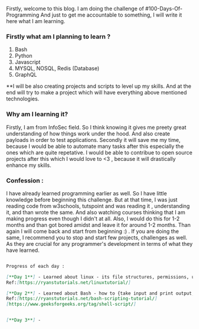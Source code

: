Firstly, welcome to this blog. I am doing the challenge of #100-Days-Of-Programming
And just to get me accountable to something, I will write it here what I am learning. 

### Firstly what am I planning to learn ? 
1. Bash
2. Python
3. Javascript
4. MYSQL, NOSQL, Redis (Database)
5. GraphQL  

**I will be also creating projects and scripts to level up my skills. And at the end will try to make a project which will have everything above mentioned technologies. 


### Why am I learning it? 
Firstly, I am from InfoSec field. So I think knowing it gives me preety great understanding of how things  work under the hood. And also create payloads in order to test applications. Secondly it will save me my time, because I would be able to automate many tasks after this especially the ones which are quite repetative. I would be able to contribue to open source projects after this which I would love to <3 , because it will drastically enhance my skills. 

### Confession :
I have already learned programming earlier as well. So I have little knowledge before beginning this challenge. But at that time, I was just reading code from w3schools, tutspoint and was reading it , understanding it, and than wrote the same. And also watching courses thinking that I am making progress even though I didn't at all. Also, I would do this for 1-2 months and than got bored amidst and leave it for around 1-2 months. Than again I will come back and start from beginning :) . If you are doing the same, I recommend you to stop and start few projects, challenges as well. As they are crucial for any programmer's development in terms of what they have learned. 



```markdown

Progress of each day :

[**Day 1**] - Learned about linux - its file structures, permissions, users, group, path, and its commands which are useful for daily usage. 
Ref:[https://ryanstutorials.net/linuxtutorial/]

[**Day 2**] - Learned about Bash - how to {take input and print output, declare variables, make functions, looping(while, for, until, select), if-elif-else statements, switch cases, operations (arithematic & logical). Also started practicing . 
Ref:[https://ryanstutorials.net/bash-scripting-tutorial/]
[https://www.geeksforgeeks.org/tag/shell-script/]


[**Day 3**] - 

```

